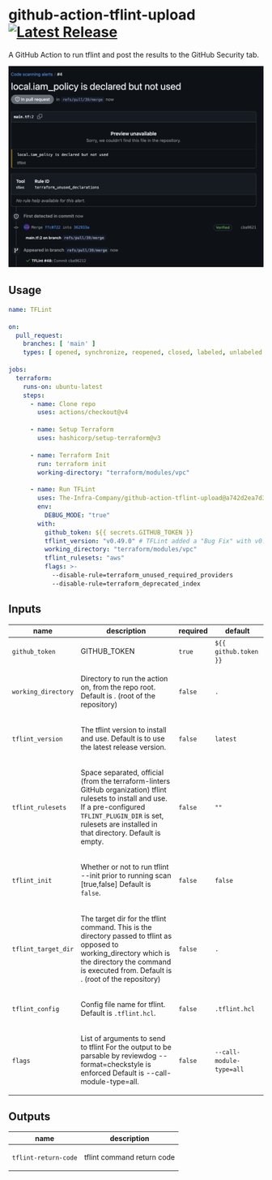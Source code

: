 # github-action-tflint-upload [![Latest Release](https://img.shields.io/github/release/The-Infra-Company/github-action-tflint-upload.svg)](https://github.com/The-Infra-Company/github-action-tflint-upload/releases/latest)

A GitHub Action to run tflint and post the results to the GitHub Security tab.

![findings](./docs/tflint-findings.png)

## Usage

```yaml
name: TFLint

on:
  pull_request:
    branches: [ 'main' ]
    types: [ opened, synchronize, reopened, closed, labeled, unlabeled ]

jobs:
  terraform:
    runs-on: ubuntu-latest
    steps:
      - name: Clone repo
        uses: actions/checkout@v4

      - name: Setup Terraform
        uses: hashicorp/setup-terraform@v3

      - name: Terraform Init
        run: terraform init
        working-directory: "terraform/modules/vpc"

      - name: Run TFLint
        uses: The-Infra-Company/github-action-tflint-upload@a742d2ea7d35dc6a3cc8e929daf199f5e9a848ae # v0.2.0
        env:
          DEBUG_MODE: "true"
        with:
          github_token: ${{ secrets.GITHUB_TOKEN }}
          tflint_version: "v0.49.0" # TFLint added a "Bug Fix" with v0.50.0 that added .tflint.hcl as a requirement
          working_directory: "terraform/modules/vpc"
          tflint_rulesets: "aws"
          flags: >-
            --disable-rule=terraform_unused_required_providers
            --disable-rule=terraform_deprecated_index
```

<!-- action-docs-inputs source="action.yml" -->
## Inputs

| name | description | required | default |
| --- | --- | --- | --- |
| `github_token` | <p>GITHUB_TOKEN</p> | `true` | `${{ github.token }}` |
| `working_directory` | <p>Directory to run the action on, from the repo root. Default is . (root of the repository)</p> | `false` | `.` |
| `tflint_version` | <p>The tflint version to install and use. Default is to use the latest release version.</p> | `false` | `latest` |
| `tflint_rulesets` | <p>Space separated, official (from the terraform-linters GitHub organization) tflint rulesets to install and use. If a pre-configured <code>TFLINT_PLUGIN_DIR</code> is set, rulesets are installed in that directory. Default is empty.</p> | `false` | `""` |
| `tflint_init` | <p>Whether or not to run tflint --init prior to running scan [true,false] Default is <code>false</code>.</p> | `false` | `false` |
| `tflint_target_dir` | <p>The target dir for the tflint command. This is the directory passed to tflint as opposed to working_directory which is the directory the command is executed from. Default is . (root of the repository)</p> | `false` | `.` |
| `tflint_config` | <p>Config file name for tflint. Default is <code>.tflint.hcl</code>.</p> | `false` | `.tflint.hcl` |
| `flags` | <p>List of arguments to send to tflint For the output to be parsable by reviewdog --format=checkstyle is enforced Default is --call-module-type=all.</p> | `false` | `--call-module-type=all` |
<!-- action-docs-inputs source="action.yml" -->

<!-- action-docs-outputs source="action.yml" -->
## Outputs

| name | description |
| --- | --- |
| `tflint-return-code` | <p>tflint command return code</p> |
<!-- action-docs-outputs source="action.yml" -->
